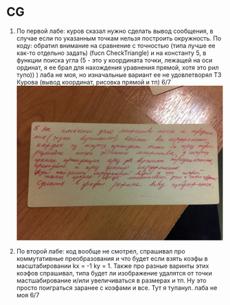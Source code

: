 # CG

1) По первой лабе: куров сказал нужно сделать вывод сообщения, в случае если по указанным точкам нельзя построить окружность. По коду: обратил внимание на сравнение с точностью (типа лучше ее как-то отдельно задать) (fucn CheckTriangle) и на константу 5, в функции поиска угла (5 - это у координата точки, лежащей на оси ординат, я ее брал для нахождения уравнения прямой, хотя это рил тупо)) ) лаба не моя, но изначальные вариант ее не удовлетворял ТЗ Курова (вывод координат, рисовка прямой и тп)
6/7
![](https://github.com/1Bitcoin/CG/blob/master/lab_01/1.jpg)


2) По второй лабе: код вообще не смотрел, спрашивал про коммутативные преобразования и что будет если взять коэфы в масштабировании kx = -1  ky = 1. Также про разные варинты этих коэфов спрашивал, типа будет ли изображение удалятся от точки мастшабирование и/или увеличиваться в размерах и тп. Ну это просто поиграться заранее с коэфами и все. Тут я тупанул. лаба не моя
6/7
